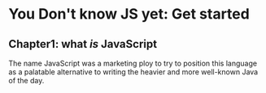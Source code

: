 # You Don't know JS yet: Get started

## Chapter1: what _is_ JavaScript

The name JavaScript was a marketing ploy to try to position this language as a palatable alternative to writing the heavier and more well-known Java of the day.
